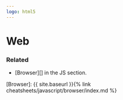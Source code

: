 ```yaml
---
logo: html5
---
```

# Web

### Related

- [Browser][] in the JS section.

[Browser]: {{ site.baseurl }}{% link cheatsheets/javascript/browser/index.md %}
